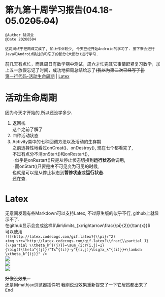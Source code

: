 # 第九第十周学习报告(04.18-05.02~~05.04~~)  
`@Author 陆洪业`  
`@Date 20200504`  
```
这两周终于把网课完成了, 加上作业较少, 今天已经开始Android的学习了. 接下来会进行Java和Android跳过的和忘了的部分(大部分)进行学习.
```
前几天有点忙，而且周日有数学期中测试，周六才忙完其它事情赶紧复习数学，加上五一放假忘记了时间，成功地把周总结给忘了~~(我以为第二次已经写了😬)~~  
[第一行代码-活动生命周期](#1) | [Latex](#2) 
# <a id='1'>活动生命周期</a>  
因为今天才开始的,所以还没学多少.  
1. 返回栈  
这个之前了解了  
2. 四种活动状态  
3. Activity类中的七种回调方法以及活动的生存期  
之前选择性地看过onCreat()、onDestroy(), 现在七个都看完了,   
不过有点分不清onStart()和onRestart(),   
· 似乎是onRestart()只是从停止状态切换到**运行状态**会调用,  
· 而onStart()只要是由不可见变为可见的时候,  
也就是可以是从停止状态到**暂停状态**或**运行状态**.  
还在查.  
# <a id='2'>Latex</a>  
无意间发现有些Markdown可以支持Latex, 不过原生版的似乎不行, github上就显示不了.  
在github显示会变成这样$\lim\limits_{x\rightarrow\frac{\pi}{2}}{\tan{x}}$  
可以使用  
`![](http://latex.codecogs.com/gif.latex?{\\pi}r^2)`  
`<img src="http://latex.codecogs.com/gif.latex?\\frac{\\partial J}{\\partial \\theta_k^{(j)}}=\sum_{i:r(i,j)=1}{\big((\theta^{(j)})^Tx^{(i)}-y^{(i,j)}\big)x_k^{(i)}}+\lambda \xtheta_k^{(j)}" />`  
![](http://latex.codecogs.com/gif.latex?{\\pi}r^2)  
![](http://latex.codecogs.com/gif.latex?\\lim\\limits_{x\\rightarrow\frac{\\pi}{2}}{\\tan{x}})  
<img src="http://latex.codecogs.com/gif.latex?\\frac{\\partial J}{\\partial \\theta_k^{(j)}}=\sum_{i:r(i,j)=1}{\big((\theta^{(j)})^Tx^{(i)}-y^{(i,j)}\big)x_k^{(i)}}+\lambda \xtheta_k^{(j)}" />  

~~好像没效果...~~  
还是用mathjax浏览器插件吧
我刚说没效果重新提交了一下它居然都出来了  
<kbd>End<kbd>
